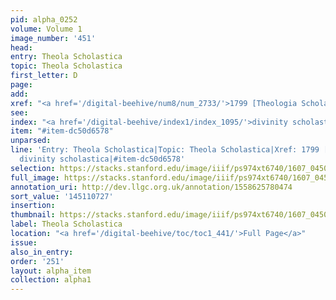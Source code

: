 ```yaml
---
pid: alpha_0252
volume: Volume 1
image_number: '451'
head:
entry: Theola Scholastica
topic: Theola Scholastica
first_letter: D
page:
add:
xref: "<a href='/digital-beehive/num8/num_2733/'>1799 [Theologia Scholastica]</a>"
see:
index: "<a href='/digital-beehive/index1/index_1095/'>divinity scholastica</a>"
item: "#item-dc50d6578"
unparsed:
line: 'Entry: Theola Scholastica|Topic: Theola Scholastica|Xref: 1799 [Theologia Scholastica]|Index:
  divinity scholastica|#item-dc50d6578'
selection: https://stacks.stanford.edu/image/iiif/ps974xt6740/1607_0450/409,727,3027,279/full/0/default.jpg
full_image: https://stacks.stanford.edu/image/iiif/ps974xt6740/1607_0450/full/full/0/default.jpg
annotation_uri: http://dev.llgc.org.uk/annotation/1558625780474
sort_value: '145110727'
insertion:
thumbnail: https://stacks.stanford.edu/image/iiif/ps974xt6740/1607_0450/409,727,600,180/250,/0/default.jpg
label: Theola Scholastica
location: "<a href='/digital-beehive/toc/toc1_441/'>Full Page</a>"
issue:
also_in_entry:
order: '251'
layout: alpha_item
collection: alpha1
---
```


